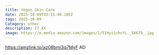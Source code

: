 ```yaml
---
title: Vegan Skin Care
date: 2025-10-09T03:15:40.106Z
tags: 2025-10-09
Category: other
description: 17.XX
image: https://m.media-amazon.com/images/I/51Hyi1zkxYL._SX679_.jpg
---
```

https://amzlink.to/az08bmi3q7MyF    AD